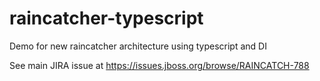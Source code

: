 # raincatcher-typescript
Demo for new raincatcher architecture using typescript and DI

See main JIRA issue at https://issues.jboss.org/browse/RAINCATCH-788
